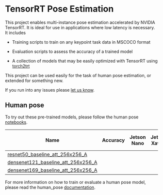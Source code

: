 # TensorRT Pose Estimation

This project enables multi-instance pose estimation accelerated by NVIDIA TensorRT.  It is ideal for use in applications where low latency is necessary.  It includes

- Training scripts to train on any keypoint task data in MSCOCO format

- Evaluation scripts to assess the accuracy of a trained model 
- A collection of models that may be easily optimized with TensorRT using [torch2trt](https://github.com/NVIDIA-AI-IOT/torch2trt)

This project can be used easily for the task of human pose estimation, or extended for something new.

If you run into any issues please [let us know](../../issues).

## Human pose

To try out these pre-trained models, please follow the human pose [notebooks](notebooks/human_pose).

| Name | Accuracy | Jetson Nano | Jetson Xavier | Pre-trained Weights |
|-------|------------|-------------|---------------|---------------------|
| [resnet50_baseline_att_256x256_A](experiments/resnet50_baseline_att_256x256_A) |  |  |  |  |
| [densenet121_baseline_att_256x256_A](experiments/densenet121_baseline_att_256x256_A) |  |  |  |  |
| [densenet169_baseline_att_256x256_A](experiments/densenet169_baseline_att_256x256_A) |  |  |  |  |

For more information on how to train or evaluate a human pose model, please read the human_pose [documentation](docs/human_pose.md).
